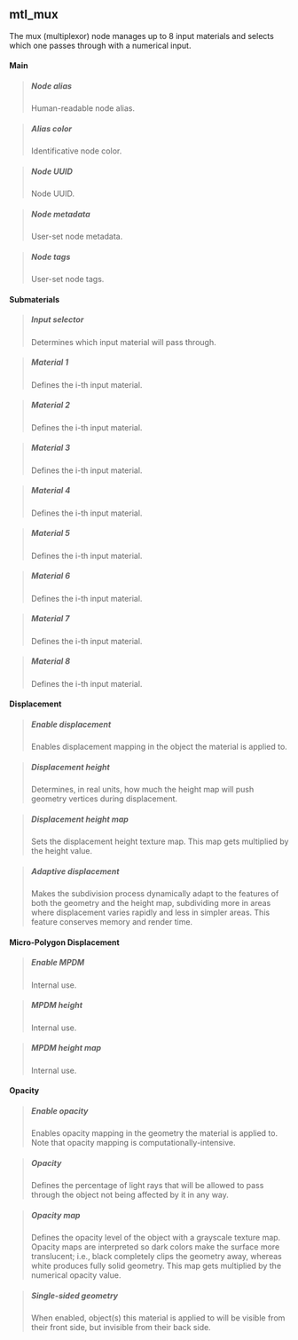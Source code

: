 ## **mtl_mux**

The mux (multiplexor) node manages up to 8 input materials and selects which one passes through with a numerical input.
#### Main

> ##### Node alias
> Human-readable node alias.

> ##### Alias color
> Identificative node color.

> ##### Node UUID
> Node UUID.

> ##### Node metadata
> User-set node metadata.

> ##### Node tags
> User-set node tags.

#### Submaterials

> ##### Input selector
> Determines which input material will pass through.

> ##### Material 1
> Defines the i-th input material.

> ##### Material 2
> Defines the i-th input material.

> ##### Material 3
> Defines the i-th input material.

> ##### Material 4
> Defines the i-th input material.

> ##### Material 5
> Defines the i-th input material.

> ##### Material 6
> Defines the i-th input material.

> ##### Material 7
> Defines the i-th input material.

> ##### Material 8
> Defines the i-th input material.

#### Displacement

> ##### Enable displacement
> Enables displacement mapping in the object the material is applied to.

> ##### Displacement height
> Determines, in real units, how much the height map will push geometry vertices during displacement.

> ##### Displacement height map
> Sets the displacement height texture map. This map gets multiplied by the height value.

> ##### Adaptive displacement
> Makes the subdivision process dynamically adapt to the features of both the geometry and the height map, subdividing more in areas where displacement varies rapidly and less in simpler areas. This feature conserves memory and render time.

#### Micro-Polygon Displacement

> ##### Enable MPDM
> Internal use.

> ##### MPDM height
> Internal use.

> ##### MPDM height map
> Internal use.

#### Opacity

> ##### Enable opacity
> Enables opacity mapping in the geometry the material is applied to. Note that opacity mapping is computationally-intensive.

> ##### Opacity
> Defines the percentage of light rays that will be allowed to pass through the object not being affected by it in any way.

> ##### Opacity map
> Defines the opacity level of the object with a grayscale texture map. Opacity maps are interpreted so dark colors make the surface more translucent; i.e., black completely clips the geometry away, whereas white produces fully solid geometry. This map gets multiplied by the numerical opacity value.

> ##### Single-sided geometry
> When enabled, object(s) this material is applied to will be visible from their front side, but invisible from their back side.

